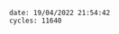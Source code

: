 

                date: 19/04/2022 21:54:42
                cycles: 11640

                         